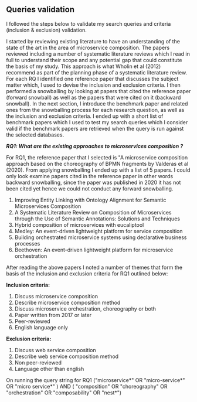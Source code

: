 ## Queries validation
I followed the steps below to validate my search queries and criteria (inclusion & exclusion) validation.

I started by reviewing existing literature to have an understanding of the state of the art in the area of microservice composition. The papers reviewed including a number of systematic literature reviews which I read in full to understand their scope and any potential gap that could constitute the basis of my study. This approach is what Wholin et al (2012) recommend as part of the planning phase of a systematic literature review. For each RQ I identified one reference paper that discusses the subject matter which, I used to devise the inclusion and exclusion criteria. I then performed a snowballing by looking at papers that cited the reference paper (forward snowball) as well as the papers that were cited on it (backward snowball). In the next section, I introduce the benchmark paper and related ones from the snowballing process for each research question, as well as the inclusion and exclusion criteria. I ended up with a short list of benchmark papers which I used to test my search queries which I consider valid if the benchmark papers are retrieved when the query is run against the selected databases.

***RQ1: What are the existing approaches to microservices composition ?***

For RQ1, the reference paper that I selected is "A microservice composition approach based on the choreography of BPMN fragments by Valderas et al (2020). From applying snowballing I ended up with a list of 5 papers. I could only look examine papers cited in the reference paper in other words backward snowballing, since the paper was published in 2020 it has not been cited yet hence we could not conduct any forward snowballing.

1. Improving Entity Linking with Ontology Alignment for Semantic Microservices Composition
2. A Systematic Literature Review on Composition of Microservices through the Use of Semantic Annotations: Solutions and Techniques 
3. Hybrid composition of microservices with eucaliptool
4. Medley: An event-driven lightweight platform for service composition
5. Building orchestrated microservice systems using declarative business processes
6. Beethoven: An event-driven lightweight platform for microservice orchestration

After reading the above papers I noted a number of themes that form the basis of the inclusion and exclusion criteria for RQ1 outlined below:

**Inclusion criteria:**

1. Discuss microservice composition
2. Describe microservice composition method
3. Discuss microservice orchestration, choreography or both
4. Paper written from 2017 or later
5. Peer-reviewed
6. English language only

**Exclusion criteria:**

1. Discuss web service composition
2. Describe web service composition method
3. Non peer-reviewed
4. Language other than english

On running the query string for RQ1 ("microservice\*" OR "micro-service\*"  OR  "micro service\*" ) AND ( "composition"  OR  "choreography"  OR  "orchestration"  OR  "composability"  OR  "nest\*")
